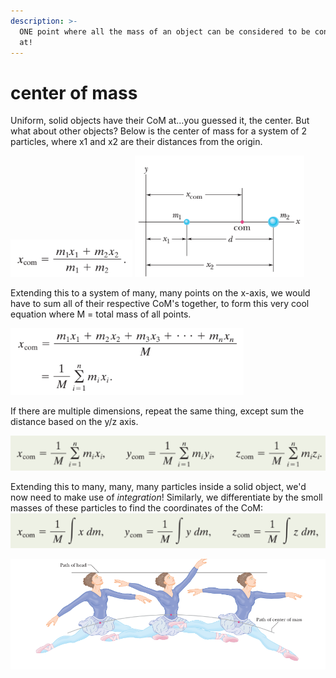 ```yaml
---
description: >-
  ONE point where all the mass of an object can be considered to be concetrated
  at!
---
```


# center of mass

Uniform, solid objects have their CoM at...you guessed it, the center. But what about other objects? Below is the center of mass for a system of 2 particles, where x1 and x2 are their distances from the origin.&#x20;

![](<../.gitbook/assets/image (33) (1).png>)    ![](<../.gitbook/assets/image (21).png>)

Extending this to a system of many, many points on the x-axis, we would have to sum all of their respective CoM's together, to form this very cool equation where M = total mass of all points.

![](<../.gitbook/assets/image (15).png>)

If there are multiple dimensions, repeat the same thing, except sum the distance based on the y/z axis.

![](<../.gitbook/assets/image (28).png>)

Extending this to many, many, many particles inside a solid object, we'd now need to make use of _integration_! Similarly, we differentiate by the smoll masses of these particles to find the coordinates of the CoM: ![](<../.gitbook/assets/image (12).png>)

![path of ballerina's CoM as she leaps](<../.gitbook/assets/image (20) (1).png>)
